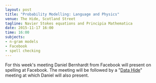 ```yaml
---
layout: post
title: "Probability Modelling: Language and Physics"
venue: The Hide, Scotland Street
tagline: Navier Stokes equations and Principia Mathematica
date: 2015-11-17 16:00
time: 16:00
subjects:
- n-gram models
- Facebook
- spell checking
---
```


For this week's meeting Daniel Bernhardt from Facebook will present on spelling at Facebook. The meeting will be followed by a "[Data Hide](http://opendsi.cc/datahide//2015/11/17/facebook-spelling-data-ethics.html)" meeting at which Daniel will also present.
